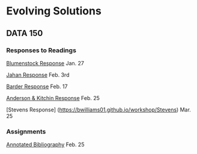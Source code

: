# Evolving Solutions

## DATA 150 

### Responses to Readings

[Blumenstock Response](https://bwilliams01.github.io/workshop/Blumenstock) Jan. 27

[Jahan Response](https://bwilliams01.github.io/workshop/Jahan) Feb. 3rd  

[Barder Response](https://bwilliams01.github.io/workshop/Barder) Feb. 17

[Anderson & Kitchin Response](https://bwilliams01.github.io/workshop/AndersonKitchin) Feb. 25 

[Stevens Response] (https://bwilliams01.github.io/workshop/Stevens) Mar. 25


### Assignments 

[Annotated Bibliography](https://bwilliams01.github.io/workshop/Assignment1) Feb. 25
